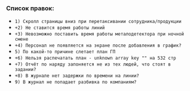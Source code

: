### Список правок: ###

* `1) Скролл страницы вниз при перетаксивании сотрудника/продукции`
* `+2) Не ставится время работы линий` 
* `+3) Невозможно поставить время работы металодетектора при ночной смене`
* `+4) Персонал не появляется на экране после добавления в график?`
* `5) По какой-то причине слетает план ГП`
* `+6) Нельзя распечатать план - unknown array key "" на 532 стр`
* `+7) Отчёт по наряду запоняется не из тех людей, что стоят в задании?`
* `+8) В журнале нет задержки по времени на линии?`
* `9) В журнал не попадает разбивка по компаниям?`
